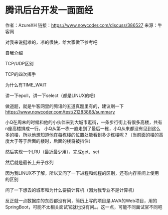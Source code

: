 # 腾讯后台开发一面面经

作者：AzureXH
链接：https://www.nowcoder.com/discuss/386527
来源：牛客网

对我来说挺难的，凉的很快，给大家做下参考吧

自我介绍

TCP/UDP区别

TCP的四次挥手

为什么有TIME_WAIT

讲一下epoll，讲一下select（都是LINUX的吧）

做道题，就是牛客网里的腾讯的五道真题里有的，建议刷一下
https://www.nowcoder.com/test/21283868/summary

小Q在周末的时候和他的小伙伴来到大城市逛街，一条步行街上有很多高楼，共有n座高楼排成一行。
小Q从第一栋一直走到了最后一栋，小Q从来都没有见到这么多的楼，所以他想知道他在每栋楼的位置处能看到多少栋楼呢？（当前面的楼的高度大于等于后面的楼时，后面的楼将被挡住）

然后实现一个LRU（最近最少用），完成get、set

然后就是最长上升子序列

因为我LINUX不了解，所以又问了一下进程和线程的区别，还有内存空间上使用的区别

问了一下想去的城市和为什么要搞计算机（因为我专业不是计算机）

反正就一点数据库的东西都没有问，简历上写的项目是JAVA的Web项目，用的SpringBoot，可能不太相关面试官就也没有问。。这一点，可能不同面试官不同吧
